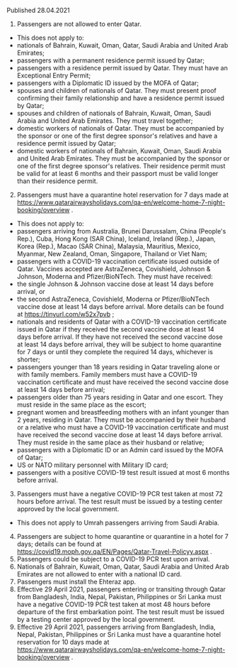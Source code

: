 Published 28.04.2021
1. Passengers are not allowed to enter Qatar. 
- This does not apply to:
- nationals of Bahrain, Kuwait, Oman, Qatar, Saudi Arabia and United Arab Emirates;
- passengers with a permanent residence permit issued by Qatar;
- passengers with a residence permit issued by Qatar. They must have an Exceptional Entry Permit;
- passengers with a Diplomatic ID issued by the MOFA of Qatar;
- spouses and children of nationals of Qatar. They must present proof confirming their family relationship and have a residence permit issued by Qatar;
- spouses and children of nationals of Bahrain, Kuwait, Oman, Saudi Arabia and United Arab Emirates. They must travel together;
- domestic workers of nationals of Qatar. They must be accompanied by the sponsor or one of the first degree sponsor's relatives and have a residence permit issued by Qatar;
- domestic workers of nationals of Bahrain, Kuwait, Oman, Saudi Arabia and United Arab Emirates. They must be accompanied by the sponsor or one of the first degree sponsor's relatives. Their residence permit must be valid for at least 6 months and their passport must be valid longer than their residence permit.
2. Passengers must have a quarantine hotel reservation for 7 days made at <a href="https://www.qatarairwaysholidays.com/qa-en/welcome-home-7-night-booking/overview">https://www.qatarairwaysholidays.com/qa-en/welcome-home-7-night-booking/overview</a> .
- This does not apply to:
- passengers arriving from Australia, Brunei Darussalam, China (People's Rep.), Cuba, Hong Kong (SAR China), Iceland, Ireland (Rep.), Japan, Korea (Rep.), Macao (SAR China), Malaysia, Mauritius, Mexico, Myanmar, New Zealand, Oman, Singapore, Thailand or Viet Nam;
- passengers with a COVID-19 vaccination certificate issued outside of Qatar. Vaccines accepted are AstraZeneca, Covishield, Johnson & Johnson, Moderna and Pfizer/BioNTech. They must have received: 
- the single Johnson & Johnson vaccine dose at least 14 days before arrival, or
- the second AstraZeneca, Covishield, Moderna or Pfizer/BioNTech vaccine dose at least 14 days before arrival. More details can be found at <a href="https://tinyurl.com/w52x7pvb">https://tinyurl.com/w52x7pvb</a> ;
- nationals and residents of Qatar with a COVID-19 vaccination certificate issued in Qatar if they received the second vaccine dose at least 14 days before arrival. If they have not received the second vaccine dose at least 14 days before arrival, they will be subject to home quarantine for 7 days or until they complete the required 14 days, whichever is shorter;
- passengers younger than 18 years residing in Qatar traveling alone or with family members. Family members must have a COVID-19 vaccination certificate and must have received the second vaccine dose at least 14 days before arrival;
- passengers older than 75 years residing in Qatar and one escort. They must reside in the same place as the escort;
- pregnant women and breastfeeding mothers with an infant younger than 2 years, residing in Qatar. They must be accompanied by their husband or a relative who must have a COVID-19 vaccination certificate and must have received the second vaccine dose at least 14 days before arrival. They must reside in the same place as their husband or relative;
- passengers with a Diplomatic ID or an Admin card issued by the MOFA of Qatar;
- US or NATO military personnel with Military ID card;
- passengers with a positive COVID-19 test result issued at most 6 months before arrival.
3. Passengers must have a negative COVID-19 PCR test taken at most 72 hours before arrival. The test result must be issued by a testing center approved by the local government.
- This does not apply to Umrah passengers arriving from Saudi Arabia.
4. Passengers are subject to home quarantine or quarantine in a hotel for 7 days; details can be found at <a href="https://covid19.moph.gov.qa/EN/Pages/Qatar-Travel-Policyy.aspx">https://covid19.moph.gov.qa/EN/Pages/Qatar-Travel-Policyy.aspx</a> .
5. Passengers could be subject to a COVID-19 PCR test upon arrival.
6. Nationals of Bahrain, Kuwait, Oman, Qatar, Saudi Arabia and United Arab Emirates are not allowed to enter with a national ID card.
7. Passengers must install the Ehteraz app.
8. Effective 29 April 2021, passengers entering or transiting through Qatar from Bangladesh, India, Nepal, Pakistan, Philippines or Sri Lanka must have a negative COVID-19 PCR test taken at most 48 hours before departure of the first embarkation point. The test result must be issued by a testing center approved by the local government.
9. Effective 29 April 2021, passengers arriving from Bangladesh, India, Nepal, Pakistan, Philippines or Sri Lanka must have a quarantine hotel reservation for 10 days made at <a href="https://www.qatarairwaysholidays.com/qa-en/welcome-home-7-night-booking/overview">https://www.qatarairwaysholidays.com/qa-en/welcome-home-7-night-booking/overview</a> .


</p>